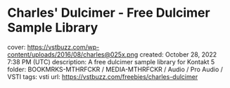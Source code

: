 # Charles' Dulcimer - Free Dulcimer Sample Library

cover: https://vstbuzz.com/wp-content/uploads/2016/08/charles@025x.png
created: October 28, 2022 7:38 PM (UTC)
description: A free dulcimer sample library for Kontakt 5
folder: BOOKMRKS-MTHRFCKR / MEDIA-MTHRFCKR / Audio / Pro Audio / VSTI
tags: vsti
url: https://vstbuzz.com/freebies/charles-dulcimer